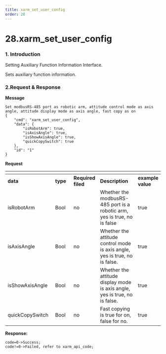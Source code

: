 ```yaml
---
title: xarm_set_user_config
order: 28
---
```

# 28.xarm\_set\_user\_config

### 1. Introduction
Setting Auxiliary Function Information Interface.

Sets auxiliary function information.



###  2.Request & Response

**Message**



```
Set modbusRS-485 port as robotic arm, attitude control mode as axis angle, attitude display mode as axis angle, fast copy as on
{
    "cmd": "xarm_set_user_config",
    "data": {
        "isRobotArm": true,
        "isAxisAngle": true,
        "isShowAxisAngle": true,
        "quickCopySwitch": true
    },
    "id": "1"
}
```     
**Request**







<table data-header-hidden><thead><tr><th width="180"></th><th width="99"></th><th width="69"></th><th width="202"></th><th></th></tr></thead><tbody><tr><td><strong>data</strong></td><td><strong>type</strong></td><td><strong>Required filed</strong></td><td><strong>Description</strong></td><td><strong>example value</strong></td></tr><tr><td>isRobotArm</td><td>Bool</td><td>no</td><td>Whether the modbusRS-485 port is a robotic arm, yes is true, no is false</td><td>true</td></tr><tr><td>isAxisAngle</td><td>Bool</td><td>no</td><td>Whether the attitude control mode is axis angle, yes is true, no is false.</td><td>true</td></tr><tr><td>isShowAxisAngle</td><td>Bool</td><td>no</td><td>Whether the attitude display mode is axis angle, yes is true, no is false.</td><td>true</td></tr><tr><td>quickCopySwitch</td><td>Bool</td><td>no</td><td>Fast copying is true for on, false for no.</td><td>true</td></tr></tbody></table>





**Response:**     



```
code=0->Success;
code!=0->Failed, refer to xarm_api_code;
```












